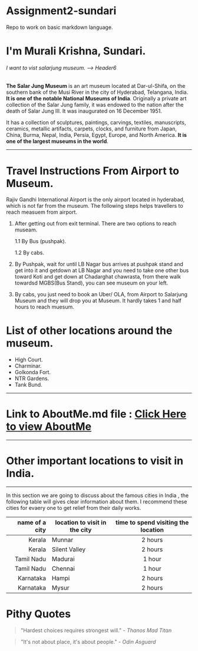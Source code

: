 
# Assignment2-sundari

Repo to work on basic markdown language.

# I'm Murali Krishna, Sundari.


<!-- 1) Use VS Code to edit the README.
2) Create a header of max size with your name.
3) Use a smaller heading giving your favorite museum to visit.
4) Add a short paragraph describing what exhibits are must see in the museum.
5) Use bold styling on at least two important words or phrases.-->

###### I want to vist salarjung museum. --> Header6

**The Salar Jung Museum** is an art museum located at Dar-ul-Shifa, on the southern bank of the Musi River in the city of Hyderabad, Telangana, India. **It is one of the notable National Museums of India**. Originally a private art collection of the Salar Jung family, it was endowed to the nation after the death of Salar Jung III. It was inaugurated on 16 December 1951.

It has a collection of sculptures, paintings, carvings, textiles, manuscripts, ceramics, metallic artifacts, carpets, clocks, and furniture from Japan, China, Burma, Nepal, India, Persia, Egypt, Europe, and North America. **It is one of the largest museums in the world**.

_ _ _ 

# Travel Instructions From Airport to Museum.

Rajiv Gandhi International Airport is the only airport located in hyderabad, which is not far from the museum. The following steps helps travellers to reach measuem from airport.

1. After getting out from exit terminal. There are two options to reach museam.

    1.1  By Bus (pushpak).
    
    1.2 By cabs.

3. By Pushpak, wait for until LB Nagar bus arrives at pushpak stand and get into it and  getdown at LB Nagar and you need to take one other bus toward Koti and get down at Chadarghat chawrasta, from there walk towardsd MGBS(Bus Stand), you can see museum on your left.

2. By cabs, you just need to book an Uber/ OLA, from Airport to Salarjung Museum and they will drop you at Museum. It hardly takes 1 and half hours to reach muesum.


# List of other locations around the museum.

* High Court.
* Charminar.
* Golkonda Fort.
* NTR Gardens.
* Tank Bund.

---
# Link to AboutMe.md file  : **[Click Here to view AboutMe](AboutMe.md)**


* * *
# Other important locations to visit in India.
---

In this section we are going to discuss about the famous cities in India , the following table will gives clear information about them. I recommend these cities for evaery one to get relief from their daily works.


| name of a city |  location to visit in the city| time to spend visiting the location|
|---:|---|:---:|
|Kerala| Munnar|2 hours|
|Kerala| Silent Valley | 2 hours|
|Tamil Nadu | Madurai | 1 hour|
|Tamil Nadu | Chennai | 1 hour|
|Karnataka | Hampi | 2 hours|
|Karnataka | Mysur | 2 hours


# Pithy Quotes

> "Hardest choices requires strongest will." -  *Thanos Mad Titan*

> "It's not about place, it's about people." - *Odin Asguard*
